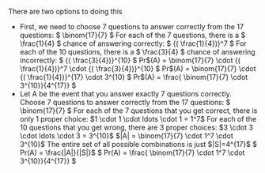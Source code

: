 There are two options to doing this

<ul>
<li> First, we need to choose 7 questions to answer correctly from the 17 questions: $ \binom{17}{7} $ 
For each of the 7 questions, there is a $ \frac{1}{4} $ chance of answering correctly: $ {( \frac{1}{4})}^7 $ 
For each of the 10 questions, there is a $ \frac{3}{4} $ chance of answering incorrectly: $ {( \frac{3}{4})}^{10} $ 
Pr$(A) = \binom{17}{7} \cdot {( \frac{1}{4})}^7 \cdot {( \frac{3}{4})}^{10} $ 
	      Pr$(A) = \binom{17}{7} \cdot {( \frac{1}{4})}^{17} \cdot 3^{10} $ 
Pr$(A) = \frac{ \binom{17}{7} \cdot 3^{10}}{4^{17}} $
	<li> Let A be the event that you answer exactly 7 questions correctly. 
	      Choose 7 questions to answer correctly from the 17 questions: $ \binom{17}{7} $ 
	      For each of the 7 questions that you get correct, there is only 1 proper choice: $1 \cdot 1 \cdot ldots \cdot 1 = 1^7$ 
For each of the 10 questions that you get wrong, there are 3 proper choices: $3 \cdot 3 \cdot ldots \cdot 3 = 3^{10}$ 
$|A| = \binom{17}{7} \cdot 1^7 \cdot 3^{10}$ 
The entire set of all possible combinations is just $|S|=4^{17}$ 
$ Pr(A) = \frac{|A|}{|S|}$ 
$ Pr(A) = \frac{ \binom{17}{7} \cdot 1^7 \cdot 3^{10}}{4^{17}} $
</ul>
